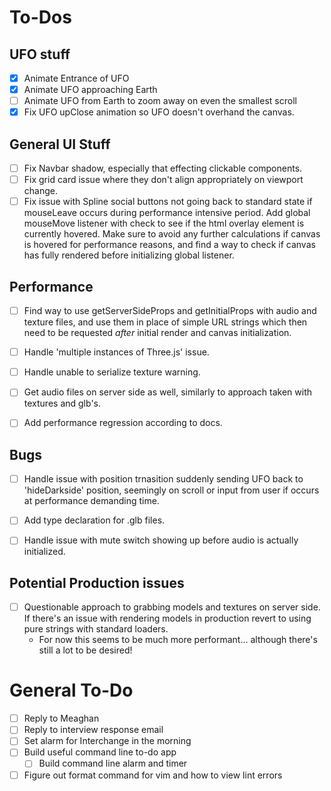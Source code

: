 # To-Dos


## UFO stuff

- [x] Animate Entrance of UFO
- [x] Animate UFO approaching Earth
- [ ] Animate UFO from Earth to zoom away on even the smallest scroll
- [x] Fix UFO upClose animation so UFO doesn't overhand the canvas.

## General UI Stuff

- [ ] Fix Navbar shadow, especially that effecting clickable components.
- [ ] Fix grid card issue where they don't align appropriately on viewport change.
- [ ] Fix issue with Spline social buttons not going back to standard state if mouseLeave occurs during performance intensive period. Add global mouseMove listener with check to see if the html overlay element is currently hovered. Make sure to avoid any further calculations if canvas is hovered for performance reasons, and find a way to check if canvas has fully rendered before initializing global listener.

## Performance 

- [ ] Find way to use getServerSideProps and getInitialProps with audio and texture files, and use them in place of simple URL strings which then need to be requested _after_ initial render and canvas initialization.
- [ ] Handle 'multiple instances of Three.js' issue.
- [ ] Handle unable to serialize texture warning.
- [ ] Get audio files on server side as well, similarly to approach taken with textures and glb's.
- [ ] Add performance regression according to docs.


## Bugs

- [ ] Handle issue with position trnasition suddenly sending UFO back to 'hideDarkside' position, seemingly on scroll or input from user if occurs at performance demanding time.
- [ ] Add type declaration for .glb files.
- [ ] Handle issue with mute switch showing up before audio is actually initialized.


## Potential Production issues

- [ ] Questionable approach to grabbing models and textures on server side. If there's an issue with rendering models in production revert to using pure strings with standard loaders.
    - For now this seems to be much more performant... although there's still a lot to be desired!



# General To-Do

- [ ] Reply to Meaghan
- [ ] Reply to interview response email
- [ ] Set alarm for Interchange in the morning
- [ ] Build useful command line to-do app
    - [ ] Build command line alarm and timer
- [ ] Figure out format command for vim and how to view lint errors
